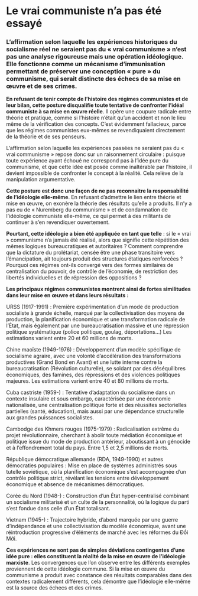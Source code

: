 # Le vrai communiste n’a pas été essayé

### L’affirmation selon laquelle les expériences historiques du socialisme réel ne seraient pas du « vrai communisme » n’est pas une analyse rigoureuse mais une opération idéologique. Elle fonctionne comme un mécanisme d’immunisation permettant de préserver une conception « pure » du communisme, qui serait distincte des échecs de sa mise en œuvre et de ses crimes.

**En refusant de tenir compte de l’histoire des régimes communistes et de leur bilan, cette posture disqualifie toute tentative de confronter l’idéal communiste à sa mise en œuvre réelle**. Il opère une coupure radicale entre théorie et pratique, comme si l’histoire n’était qu’un accident et non le lieu même de la vérification des concepts. C’est évidemment fallacieux, parce que les régimes communistes eux-mêmes se revendiquaient directement de la théorie et de ses penseurs.

L’affirmation selon laquelle les expériences passées ne seraient pas du « vrai communisme » repose donc sur un raisonnement circulaire : puisque toute expérience ayant échoué ne correspond pas à l’idée pure du communisme, et que cette idée est posée comme inaltérable par l’histoire, il devient impossible de confronter le concept à la réalité. Cela relève de la manipulation argumentative.

**Cette posture est donc une façon de ne pas reconnaitre la responsabilité de l’idéologie elle-même**. En refusant d’admettre le lien entre théorie et mise en œuvre, on exonère la théorie des résultats qu’elle a produits. Il n’y a pas eu de « Nuremberg du communisme » et de condamnation de l’idéologie communiste elle-même, ce qui permet à des militants de continuer à s’en revendiquer ouvertement.

**Pourtant, cette idéologie a bien été appliquée en tant que telle** : si le « vrai » communisme n’a jamais été réalisé, alors que signifie cette répétition des mêmes logiques bureaucratiques et autoritaires ? Comment comprendre que la dictature du prolétariat, censée être une phase transitoire vers l’émancipation, ait toujours produit des structures étatiques renforcées ? Pourquoi ces régimes ont-ils convergé vers des formes similaires de centralisation du pouvoir, de contrôle de l’économie, de restriction des libertés individuelles et de répression des oppositions ?

**Les principaux régimes communistes montrent ainsi de fortes similitudes dans leur mise en œuvre et dans leurs résultats :**

URSS (1917-1991) : Première expérimentation d’un mode de production socialiste à grande échelle, marqué par la collectivisation des moyens de production, la planification économique et une transformation radicale de l’État, mais également par une bureaucratisation massive et une répression politique systématique (police politique, goulag, déportations…) Les estimations varient entre 20 et 60 millions de morts.

Chine maoïste (1949-1976) : Développement d’un modèle spécifique de socialisme agraire, avec une volonté d’accélération des transformations productives (Grand Bond en Avant) et une lutte interne contre la bureaucratisation (Révolution culturelle), se soldant par des déséquilibres économiques, des famines, des répressions et des violences politiques majeures. Les estimations varient entre 40 et 80 millions de morts.

Cuba castriste (1959-) : Tentative d’adaptation du socialisme dans un contexte insulaire et sous embargo, caractérisée par une économie nationalisée, une centralisation politique forte et des réussites sectorielles partielles (santé, éducation), mais aussi par une dépendance structurelle aux grandes puissances socialistes.

Cambodge des Khmers rouges (1975-1979) : Radicalisation extrême du projet révolutionnaire, cherchant à abolir toute médiation économique et politique issue du mode de production antérieur, aboutissant à un génocide et à l’effondrement total du pays. Entre 1,5 et 2,5 millions de morts.

République démocratique allemande (RDA, 1949-1990) et autres démocraties populaires : Mise en place de systèmes administrés sous tutelle soviétique, où la planification économique s’est accompagnée d’un contrôle politique strict, révélant les tensions entre développement économique et absence de mécanismes démocratiques.

Corée du Nord (1948-) : Construction d’un État hyper-centralisé combinant un socialisme militarisé et un culte de la personnalité, où la logique du parti s’est fondue dans celle d’un État totalisant.

Vietnam (1945-) : Trajectoire hybride, d’abord marquée par une guerre d’indépendance et une collectivisation du modèle économique, avant une réintroduction progressive d’éléments de marché avec les réformes du Đổi Mới.

**Ces expériences ne sont pas de simples déviations contingentes d’une idée pure : elles constituent la réalité de la mise en œuvre de l’idéologie marxiste**. Les convergences que l’on observe entre les différents exemples proviennent de cette idéologie commune. Si la mise en œuvre du communisme a produit avec constance des résultats comparables dans des contextes radicalement différents, cela démontre que l’idéologie elle-même est la source des échecs et des crimes.
